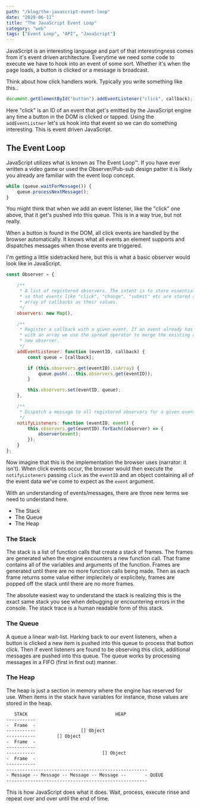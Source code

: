 ```yaml
---
path: "/blog/the-javascript-event-loop"
date: "2020-06-11"
title: "The JavaScript Event Loop"
category: "web"
tags: ["Event Loop", "API", "JavaScript"]
---
```


JavaScript is an interesting language and part of that interestingness comes from it's event driven architecture. Everytime we need some code to execute we have to hook into an event of some sort. Whether it's when the page loads, a button is clicked or a message is broadcast.

Think about how click handlers work. Typically you write something like this..

```javascript
document.getElementById("button").addEventListener("click", callback);
```

Here "click" is an ID of an event that get's emitted by the JavaScript engine any time a button in the DOM is clicked or tapped. Using the `addEventListner` let's us hook into that event so we can do something interesting. This is event driven JavaScript.


## The Event Loop

JavaScript utilizes what is known as The Event Loop&trade;. If you have ever written a video game or used the Observer/Pub-sub design patter it is likely you already are familiar with the event loop concept.

```javascript
while (queue.waitForMessage()) {
    queue.processNextMessage();
}
```

You might think that when we add an event listener, like the "click" one above, that it get's pushed into this queue. This is in a way true, but not really.

When a button is found in the DOM, all click events are handled by the browser automatically. It knows what all events an element supports and dispatches messages when those events are triggered.

I'm getting a little sidetracked here, but this is what a basic observer would look like in JavaScript.

```javascript
const Observer = {

    /**
     * A list of registered observers. The intent is to store essentially key->value pairs
     * so that events like "click", "change", "submit" etc are stored as keys with an 
     * array of callbacks as their values.
     */
    observers: new Map(),

    /**
     * Register a callback with a given event. If an event already has been initialized
     * with an array we use the spread operator to merge the existing array with the 
     * new observer.
     */
    addEventListener: function (eventID, callback) {
        const queue = [callback];

        if (this.observers.get(eventID).isArray) {
            queue.push(...this.observers.get(eventID));
        }

        this.observers.set(eventID, queue);
    },

    /**
     * Dispatch a message to all registered observers for a given event name.
     */
    notifyListeners: function (eventID, event) {
        this.observers.get(eventID).forEach((observer) => {
            observer(event);
        });
    }
};
```

Now imagine that this is the implementation the browser uses (narrator: it isn't). When click events occur, the browser would then execute the `notifyListeners` passing `click` as the `eventID` and an object containing all of the event data we've come to expect as the `event` argument.

With an understanding of events/messages, there are three new terms we need to understand here.

- The Stack
- The Queue
- The Heap


### The Stack

The stack is a list of function calls that create a stack of frames. The frames are generated when the engine encounters a new function call. That frame contains all of the variables and arguments of the function. Frames are generated until there are no more function calls being made. Then as each frame returns some value either implecitely or explicitely, frames are popped off the stack until there are no more frames.

The absolute easiest way to understand the stack is realizing this is the exact same stack you see when debugging or encountering errors in the console. The stack trace is a human readable form of this stack.


### The Queue

A queue a linear wait-list. Harking back to our event listeners, when a button is clicked a new item is pushed into this queue to process that button click. Then if event listeners are found to be observing this click, additional messages are pushed into this queue. The queue works by processing messages in a FIFO (first in first out) manner.


### The Heap

The heap is just a section in memory where the engine has reserved for use. When items in the stack have variables for instance, those values are stored in the heap.

```html
   STACK                                 HEAP
-----------
-  Frame  -
-----------                 [] Object
-----------        [] Object
-  Frame  -
-----------
-----------                         [] Object
-  Frame  -
-----------
-----------------------------------------------------
- Message -- Message -- Message -- Message --       - QUEUE
-----------------------------------------------------
```

This is how JavaScript does what it does. Wait, process, execute rinse and repeat over and over until the end of time.